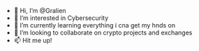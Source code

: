 - 👋 Hi, I’m @Gralien
- 👀 I’m interested in Cybersecurity
- 🌱 I’m currently learning everything i cna get my hnds on
- 💞️ I’m looking to collaborate on crypto projects and exchanges
- 📫 Hit me up!

<!---
Gralien/Gralien is a ✨ special ✨ repository because its `README.md` (this file) appears on your GitHub profile.
You can click the Preview link to take a look at your changes.
--->
